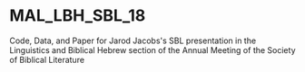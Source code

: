 # MAL_LBH_SBL_18
Code, Data, and Paper for Jarod Jacobs's SBL presentation in the Linguistics and Biblical Hebrew section of the Annual Meeting of the Society of Biblical Literature
